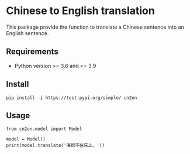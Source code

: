 # Chinese to English translation

This package provide the function to translate a Chinese sentence into an English sentence.

## Requirements

- Python version >= 3.6 and <= 3.9

## Install

```
pip install -i https://test.pypi.org/simple/ cn2en
```

## Usage

```
from cn2en.model import Model

model = Model()
print(model.translate('湯姆不在床上。'))
```
